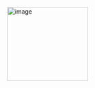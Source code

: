 <img width="189" height="173" alt="image" src="https://github.com/user-attachments/assets/5ba28a09-a292-4a37-a5a6-b88bcfa0df5d" />

